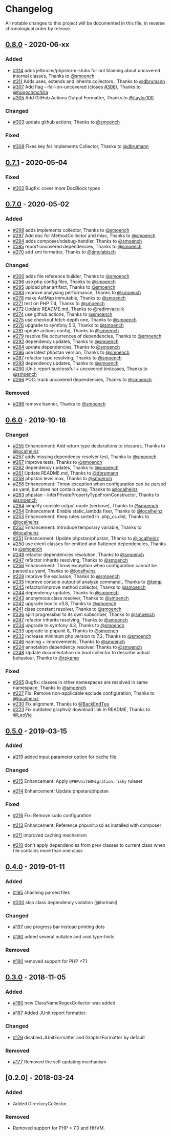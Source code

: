 # Changelog

All notable changes to this project will be documented in this file, in reverse chronological order by release.

## [0.8.0] - 2020-06-xx

### Added

- [#314] adds jetbrains/phpstorm-stubs for not blaming about uncovered internal classes, Thanks to [@smoench]
- [#311] Adds uses, extends and inherits collectors., Thanks to [@dbrumann]
- [#307] Add flag --fail-on-uncovered (closes [#306]), Thanks to [@hugochinchilla]
- [#305] Add GitHub Actions Output Formatter, Thanks to [@jtaylor100]

### Changed

- [#303] update github actions, Thanks to [@smoench]

### Fixed

- [#308] Fixes key for implements Collector, Thanks to [@dbrumann]

<!-- dumped content end -->

## [0.7.1] - 2020-05-04

### Fixed

- [#302] Bugfix: cover more DocBlock types

## [0.7.0] - 2020-05-02

### Added

- [#298] adds implements collector, Thanks to [@smoench]
- [#297] Add doc for MethodCollector and misc, Thanks to [@smoench]
- [#294] adds composer/xdebug-handler, Thanks to [@smoench]
- [#285] report uncovered dependencies, Thanks to [@smoench]
- [#270] add xml formatter, Thanks to [@timglabisch]

### Changed

- [#300] adds file reference builder, Thanks to [@smoench]
- [#296] use php config files, Thanks to [@smoench]
- [#295] upload phar artifact, Thanks to [@smoench]
- [#283] improve analysing performance, Thanks to [@smoench]
- [#278] make AstMap immutable, Thanks to [@smoench]
- [#271] test on PHP 7.4, Thanks to [@smoench]
- [#272] Update README.md, Thanks to [@radimvaculik]
- [#274] use github actions, Thanks to [@smoench]
- [#275] use checkout fetch depth one, Thanks to [@smoench]
- [#276] upgrade to symfony 5.0, Thanks to [@smoench]
- [#281] update actions config, Thanks to [@smoench]
- [#279] resolve file occurrences of dependencies, Thanks to [@smoench]
- [#292] dependency updates, Thanks to [@smoench]
- [#284] update dependencies, Thanks to [@smoench]
- [#286] use latest phpstan version, Thanks to [@smoench]
- [#287] refactor type resolving, Thanks to [@smoench]
- [#289] dependency updates, Thanks to [@smoench]
- [#290] jUnit: report successful + uncovered testcases, Thanks to [@smoench]
- [#266] POC: track uncovered dependencies, Thanks to [@smoench]

### Removed

- [#288] remove banner, Thanks to [@smoench]

## [0.6.0] - 2019-10-18

### Changed

- [#255](https://github.com/sensiolabs-de/deptrac/pull/255) Enhancement: Add return type declarations to closures, Thanks to [@localheinz]
- [#257](https://github.com/sensiolabs-de/deptrac/pull/257) adds missing dependency resolver test, Thanks to [@smoench]
- [#267](https://github.com/sensiolabs-de/deptrac/pull/267) improve tests, Thanks to [@smoench]
- [#262](https://github.com/sensiolabs-de/deptrac/pull/262) dependency updates, Thanks to [@smoench]
- [#261](https://github.com/sensiolabs-de/deptrac/pull/261) Update README.md, Thanks to [@dbrumann]
- [#259](https://github.com/sensiolabs-de/deptrac/pull/259) phpstan level max, Thanks to [@smoench]
- [#258](https://github.com/sensiolabs-de/deptrac/pull/258) Enhancement: Throw exception when configuration can be parsed as yaml, but does not contain array, Thanks to [@localheinz]
- [#263](https://github.com/sensiolabs-de/deptrac/pull/263) phpstan - inferPrivatePropertyTypeFromConstructor, Thanks to [@smoench]
- [#264](https://github.com/sensiolabs-de/deptrac/pull/264) simplify console output mode (verbose), Thanks to [@smoench]
- [#254](https://github.com/sensiolabs-de/deptrac/pull/254) Enhancement: Enable static_lambda fixer, Thanks to [@localheinz]
- [#253](https://github.com/sensiolabs-de/deptrac/pull/253) Enhancement: Keep rules sorted in .php_cs.dist, Thanks to [@localheinz]
- [#252](https://github.com/sensiolabs-de/deptrac/pull/252) Enhancement: Introduce temporary variable, Thanks to [@localheinz]
- [#251](https://github.com/sensiolabs-de/deptrac/pull/251) Enhancement: Update phpstan/phpstan, Thanks to [@localheinz]
- [#250](https://github.com/sensiolabs-de/deptrac/pull/250) use event classes for emitted and flattened dependencies, Thanks to [@smoench]
- [#249](https://github.com/sensiolabs-de/deptrac/pull/249) refactor dependencies resolution, Thanks to [@smoench]
- [#247](https://github.com/sensiolabs-de/deptrac/pull/247) refactor inherits resolving, Thanks to [@smoench]
- [#256](https://github.com/sensiolabs-de/deptrac/pull/256) Enhancement: Throw exception when configuration cannot be parsed as yaml, Thanks to [@localheinz]
- [#228](https://github.com/sensiolabs-de/deptrac/pull/228) improve file exclusion, Thanks to [@smoench]
- [#235](https://github.com/sensiolabs-de/deptrac/pull/235) Improve console output of analyze command., Thanks to [@temp]
- [#245](https://github.com/sensiolabs-de/deptrac/pull/245) refactor/improve method collector, Thanks to [@smoench]
- [#244](https://github.com/sensiolabs-de/deptrac/pull/244) dependency updates, Thanks to [@smoench]
- [#243](https://github.com/sensiolabs-de/deptrac/pull/243) anonymous class resolver, Thanks to [@smoench]
- [#242](https://github.com/sensiolabs-de/deptrac/pull/242) upgrade box to v3.8, Thanks to [@smoench]
- [#241](https://github.com/sensiolabs-de/deptrac/pull/241) class constant resolver, Thanks to [@smoench]
- [#236](https://github.com/sensiolabs-de/deptrac/pull/236) split progressbar to its own subscriber, Thanks to [@smoench]
- [#247](https://github.com/sensiolabs-de/deptrac/pull/247) refactor inherits resolving, Thanks to [@smoench]
- [#234](https://github.com/sensiolabs-de/deptrac/pull/234) upgrade to symfony 4.3, Thanks to [@smoench]
- [#233](https://github.com/sensiolabs-de/deptrac/pull/233) upgrade to phpunit 8, Thanks to [@smoench]
- [#232](https://github.com/sensiolabs-de/deptrac/pull/232) increase minimum php version to 7.2, Thanks to [@smoench]
- [#246](https://github.com/sensiolabs-de/deptrac/pull/246) naming + improvements, Thanks to [@smoench]
- [#224](https://github.com/sensiolabs-de/deptrac/pull/224) annotation dependency resolver, Thanks to [@smoench]
- [#248](https://github.com/sensiolabs-de/deptrac/pull/248) Update documentation on bool collector to describe actual behaviour, Thanks to [@rpkamp]

### Fixed

- [#265](https://github.com/sensiolabs-de/deptrac/pull/265) Bugfix: classes in other namespaces are resolved in same namespace, Thanks to [@smoench]
- [#227](https://github.com/sensiolabs-de/deptrac/pull/227) Fix: Remove non-applicable exclude configuration, Thanks to [@localheinz]
- [#230](https://github.com/sensiolabs-de/deptrac/pull/230) Fix alignment, Thanks to [@BackEndTea]
- [#223](https://github.com/sensiolabs-de/deptrac/pull/223) Fix outdated graphviz download link in README, Thanks to [@LeoVie]

## [0.5.0] - 2019-03-15

### Added

- [#219](https://github.com/sensiolabs-de/deptrac/pull/219) added input parameter option for cache file

### Changed

- [#215](https://github.com/sensiolabs-de/deptrac/pull/215) Enhancement: Apply `@PHPUnit60Migration:risky` ruleset

- [#214](https://github.com/sensiolabs-de/deptrac/pull/214) Enhancement: Update phpstan/phpstan

### Fixed

- [#216](https://github.com/sensiolabs-de/deptrac/pull/216) Fix: Remove sudo configuration

- [#213](https://github.com/sensiolabs-de/deptrac/pull/213) Enhancement: Reference phpunit.xsd as installed with composer

- [#211](https://github.com/sensiolabs-de/deptrac/pull/211) improved caching mechanism

- [#210](https://github.com/sensiolabs-de/deptrac/pull/210) don't apply dependencies from prev classes to current class when file contains more than one class

## [0.4.0] - 2019-01-11

### Added

- [#195](https://github.com/sensiolabs-de/deptrac/pull/195) chaching parsed files

- [#200](https://github.com/sensiolabs-de/deptrac/pull/200) skip class dependency violation (@torinaki)

### Changed

- [#197](https://github.com/sensiolabs-de/deptrac/pull/197) use progress bar instead printing dots

- [#190](https://github.com/sensiolabs-de/deptrac/pull/190) added several nullable and void type-hints

### Removed

- [#190](https://github.com/sensiolabs-de/deptrac/pull/190) removed support for PHP <7.1

## [0.3.0] - 2018-11-05

### Added

- [#160](https://github.com/sensiolabs-de/deptrac/pull/160) new ClassNameRegexCollector was added

- [#167](https://github.com/sensiolabs-de/deptrac/pull/167) Added JUnit report formatter.

### Changed

- [#179](https://github.com/sensiolabs-de/deptrac/pull/179) disabled JUnitFormatter and GraphizFormatter by default

### Removed

- [#177](https://github.com/sensiolabs-de/deptrac/pull/177) Removed the self updating mechanism.

## [0.2.0] - 2018-03-24

### Added

- Added DirectoryCollector.

### Removed

- Removed support for PHP < 7.0 and HHVM.

[@smoench]: https://github.com/smoench
[@localheinz]: https://github.com/localheinz
[@dbrumann]: https://github.com/dbrumann
[@temp]: https://github.com/temp
[@rpkamp]: https://github.com/rpkamp
[@LeoVie]: https://github.com/LeoVie
[@BackEndTea]: https://github.com/BackEndTea
[@timglabisch]: https://github.com/timglabisch
[@radimvaculik]: https://github.com/radimvaculik
[@jtaylor100]: https://github.com/jtaylor100
[@hugochinchilla]: https://github.com/hugochinchilla

[#314]: https://github.com/sensiolabs-de/deptrac/pull/314
[#311]: https://github.com/sensiolabs-de/deptrac/pull/311
[#308]: https://github.com/sensiolabs-de/deptrac/pull/308
[#307]: https://github.com/sensiolabs-de/deptrac/pull/307
[#306]: https://github.com/sensiolabs-de/deptrac/pull/306
[#305]: https://github.com/sensiolabs-de/deptrac/pull/305
[#303]: https://github.com/sensiolabs-de/deptrac/pull/303
[#302]: https://github.com/sensiolabs-de/deptrac/pull/302
[#300]: https://github.com/sensiolabs-de/deptrac/pull/300
[#298]: https://github.com/sensiolabs-de/deptrac/pull/298
[#297]: https://github.com/sensiolabs-de/deptrac/pull/297
[#296]: https://github.com/sensiolabs-de/deptrac/pull/296
[#295]: https://github.com/sensiolabs-de/deptrac/pull/295
[#294]: https://github.com/sensiolabs-de/deptrac/pull/294
[#292]: https://github.com/sensiolabs-de/deptrac/pull/292
[#290]: https://github.com/sensiolabs-de/deptrac/pull/290
[#289]: https://github.com/sensiolabs-de/deptrac/pull/289
[#288]: https://github.com/sensiolabs-de/deptrac/pull/288
[#287]: https://github.com/sensiolabs-de/deptrac/pull/287
[#286]: https://github.com/sensiolabs-de/deptrac/pull/286
[#285]: https://github.com/sensiolabs-de/deptrac/pull/285
[#284]: https://github.com/sensiolabs-de/deptrac/pull/284
[#283]: https://github.com/sensiolabs-de/deptrac/pull/283
[#281]: https://github.com/sensiolabs-de/deptrac/pull/281
[#279]: https://github.com/sensiolabs-de/deptrac/pull/279
[#278]: https://github.com/sensiolabs-de/deptrac/pull/278
[#276]: https://github.com/sensiolabs-de/deptrac/pull/276
[#275]: https://github.com/sensiolabs-de/deptrac/pull/275
[#274]: https://github.com/sensiolabs-de/deptrac/pull/274
[#272]: https://github.com/sensiolabs-de/deptrac/pull/272
[#271]: https://github.com/sensiolabs-de/deptrac/pull/271
[#270]: https://github.com/sensiolabs-de/deptrac/pull/270
[#266]: https://github.com/sensiolabs-de/deptrac/pull/266

[0.7.1]: https://github.com/sensiolabs-de/deptrac/compare/0.7.0...0.7.1
[0.7.0]: https://github.com/sensiolabs-de/deptrac/compare/0.6.0...0.7.0
[0.6.0]: https://github.com/sensiolabs-de/deptrac/compare/0.5.0...0.6.0
[0.5.0]: https://github.com/sensiolabs-de/deptrac/compare/0.4.0...0.5.0
[0.4.0]: https://github.com/sensiolabs-de/deptrac/compare/0.3.0...0.4.0
[0.3.0]: https://github.com/sensiolabs-de/deptrac/compare/0.2.0...0.3.0
[0.8.0]: https://github.com/sensiolabs-de/deptrac/compare/0.7.1...0.8.0

